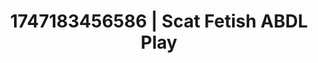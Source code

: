 ---
categories:
- Naughty librarian
- Morning seduction
- Erogenous zones
- Story-driven erotica
- Closeness kink
image: /assets/images/1747183456586.jpg
layout: post
seo:
  description: Featured content with exclusive ABDL Play, Scat Fetish. HD images available.
  keywords: ABDL Play, Scat Fetish
  og_image: /assets/images/1747183456586.jpg
  schema_type: VisualArtwork
tags:
- ABDL Play
- '#1747183456586'
- Scat Fetish
title: 1747183456586 | Scat Fetish ABDL Play
---
